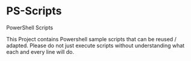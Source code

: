 # PS-Scripts
PowerShell Scripts

This Project contains Powershell sample scripts that can be reused / adapted. Please do not just execute scripts without understanding what each and every line will do.